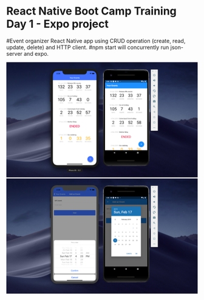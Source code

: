 # React Native Boot Camp Training Day 1 - Expo project

#Event organizer React Native app using CRUD operation (create, read, update, delete) and HTTP client.
#npm start will concurrently run json-server and expo.

![screenshot](./screenshot1.png)
![screenshot](./screenshot2.png)

